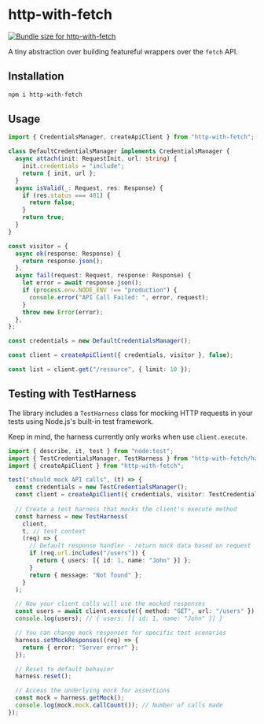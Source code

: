 # http-with-fetch
<a href="https://pkg-size.dev/http-with-fetch"><img src="https://pkg-size.dev/badge/bundle/1283" title="Bundle size for http-with-fetch"></a>

A tiny abstraction over building featureful wrappers over the `fetch` API.

## Installation

```sh
npm i http-with-fetch
```

## Usage

```ts
import { CredentialsManager, createApiClient } from "http-with-fetch";

class DefaultCredentialsManager implements CredentialsManager {
  async attach(init: RequestInit, url: string) {
    init.credentials = "include";
    return { init, url };
  }
  async isValid(_: Request, res: Response) {
    if (res.status === 401) {
      return false;
    }
    return true;
  }
}

const visitor = {
  async ok(response: Response) {
    return response.json();
  },
  async fail(request: Request, response: Response) {
    let error = await response.json();
    if (process.env.NODE_ENV !== "production") {
      console.error("API Call Failed: ", error, request);
    }
    throw new Error(error);
  },
};

const credentials = new DefaultCredentialsManager();

const client = createApiClient({ credentials, visitor }, false);

const list = client.get("/resource", { limit: 10 });
```

## Testing with TestHarness

The library includes a `TestHarness` class for mocking HTTP requests in your tests using Node.js's built-in test framework.

Keep in mind, the harness currently only works when use `client.execute`.

```ts
import { describe, it, test } from "node:test";
import { TestCredentialsManager, TestHarness } from "http-with-fetch/harness";
import { createApiClient } from "http-with-fetch";

test("should mock API calls", (t) => {
  const credentials = new TestCredentialsManager();
  const client = createApiClient({ credentials, visitor: TestCredentialsManager.Visitor }, false);
  
  // Create a test harness that mocks the client's execute method
  const harness = new TestHarness(
    client,
    t, // test context
    (req) => {
      // Default response handler - return mock data based on request
      if (req.url.includes("/users")) {
        return { users: [{ id: 1, name: "John" }] };
      }
      return { message: "Not found" };
    }
  );

  // Now your client calls will use the mocked responses
  const users = await client.execute({ method: "GET", url: "/users" });
  console.log(users); // { users: [{ id: 1, name: "John" }] }

  // You can change mock responses for specific test scenarios
  harness.setMockResponses((req) => {
    return { error: "Server error" };
  });

  // Reset to default behavior
  harness.reset();

  // Access the underlying mock for assertions
  const mock = harness.getMock();
  console.log(mock.mock.callCount()); // Number of calls made
});
```
